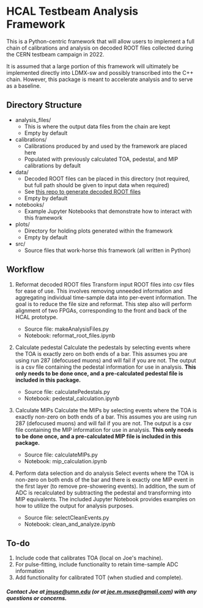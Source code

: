 # HCAL Testbeam Analysis Framework
This is a Python-centric framework that will allow users to implement a full chain of calibrations and analysis on decoded ROOT files collected during the CERN testbeam campaign in 2022.

It is assumed that a large portion of this framework will ultimately be implemented directly into LDMX-sw and possibly transcribed into the C++ chain. However, this package is meant to accelerate analysis and to serve as a baseline.

## Directory Structure
* analysis_files/
  - This is where the output data files from the chain are kept
  - Empty by default
* calibrations/
  - Calibrations produced by and used by the framework are placed here
  - Populated with previously calculated TOA, pedestal, and MIP calibrations by default
* data/
  - Decoded ROOT files can be placed in this directory (not required, but full path should be given to input data when required)
  - See [this repo to generate decoded ROOT files](https://github.com/LDMX-Software/ldmx-tb-online)
  - Empty by default
* notebooks/
  - Example Jupyter Notebooks that demonstrate how to interact with this framework
* plots/
  - Directory for holding plots generated within the framework
  - Empty by default
* src/
  - Source files that work-horse this framework (all written in Python)
 
## Workflow
1. Reformat decoded ROOT files
    Transform input ROOT files into csv files for ease of use. This involves removing unneeded information and aggregating individual time-sample data into per-event information. The goal is to reduce the file size and reformat. This step also will perform alignment of two FPGAs, corresponding to the front and back of the HCAL prototype.
    - Source file: makeAnalysisFiles.py
    - Notebook: reformat_root_files.ipynb
  
2. Calculate pedestal
    Calculate the pedestals by selecting events where the TOA is exactly zero on both ends of a bar. This assumes you are using run 287 (defocused muons) and will fail if you are not. The output is a csv file containing the pedestal information for use in analysis. **This only needs to be done once, and a pre-calculated pedestal file is included in this package.**
    - Source file: calculatePedestals.py
    - Notebook: pedestal_calculation.ipynb
  
3. Calculate MIPs
    Calculate the MIPs by selecting events where the TOA is exactly non-zero on both ends of a bar. This assumes you are using run 287 (defocused muons) and will fail if you are not. The output is a csv file containing the MIP information for use in analysis. **This only needs to be done once, and a pre-calculated MIP file is included in this package.**
    - Source file: calculateMIPs.py
    - Notebook: mip_calculation.ipynb
  
4. Perform data selection and do analysis
    Select events where the TOA is non-zero on both ends of the bar and there is exactly one MIP event in the first layer (to remove pre-showering events). In addition, the sum of ADC is recalculated by subtracting the pedestal and transforming into MIP equivalents. The included Jupyter Notebook provides examples on how to utilize the output for analysis purposes.
    - Source file: selectCleanEvents.py
    - Notebook: clean_and_analyze.ipynb
  
## To-do
1. Include code that calibrates TOA (local on Joe's machine).
2. For pulse-fitting, include functionality to retain time-sample ADC information
3. Add functionality for calibrated TOT (when studied and complete).
  
##### Contact Joe at jmuse@umn.edu (or at joe.m.muse@gmail.com) with any questions or concerns.